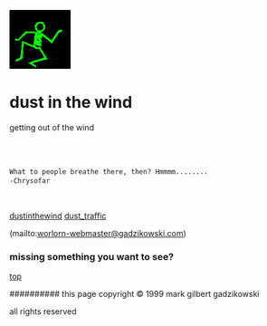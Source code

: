 ![dancer](assets/dancer.gif)

# dust in the wind



 getting out of the wind

![xparent](assets/xparent.gif)  


```
		
What to people breathe there, then? Hmmmm........
-Chrysofar
		
	
```

 





  [dustinthewind](dustinthewind.md)  [dust_traffic](dust_traffic.md) 

 (mailto:worlorn-webmaster@gadzikowski.com) 

 
### missing something you want to see?



 [top](#top) 

 
########## this page copyright © 1999 mark gilbert gadzikowski

 all rights reserved